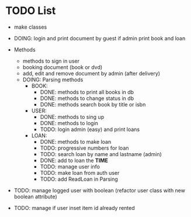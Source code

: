 # TODO List

- make classes
- DOING: login and print document by guest if admin print book and loan
- Methods

  - methods to sign in user
  - booking document (book or dvd)
  - add, edit and remove document by admin (after delivery)
  - DOING: Parsing methods
    - BOOK:
      - DONE: methods to print all books in db
      - DONE: methods to change status in db
      - DONE: methods search book by title or isbn
    - USER:
      - DONE: methods to sing up
      - DONE: methods to login
      - TODO: login admin (easy) and print loans
    - LOAN:
      - DONE: methods to make loan
      - TODO: progressive numbers for loan
      - TODO: search loan by name and lastname (admin)
      - DONE: add to loan the **TIME**
      - TODO: manage user info
      - TODO: make loan from auth user
      - TODO: add ReadLoan in Parsing

- TODO: manage logged user with boolean (refactor user class with new boolean attribute)
- TODO: manage if user inset item id already rented
